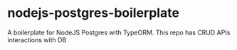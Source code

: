 # nodejs-postgres-boilerplate
A boilerplate for NodeJS Postgres with TypeORM. This repo has CRUD APIs interactions with DB
